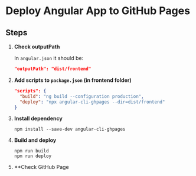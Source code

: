 
# Deploy Angular App to GitHub Pages

## Steps

1. **Check outputPath**

   In `angular.json` it should be:
   ```json
   "outputPath": "dist/frontend"
   ```

2. **Add scripts to `package.json` (in frontend folder)**
   ```json
   "scripts": {
     "build": "ng build --configuration production",
     "deploy": "npx angular-cli-ghpages --dir=dist/frontend"
   }
   ```

3. **Install dependency**
   ```
   npm install --save-dev angular-cli-ghpages
   ```

4. **Build and deploy**
   ```
   npm run build
   npm run deploy
   ```

5. **Check GitHub Page
